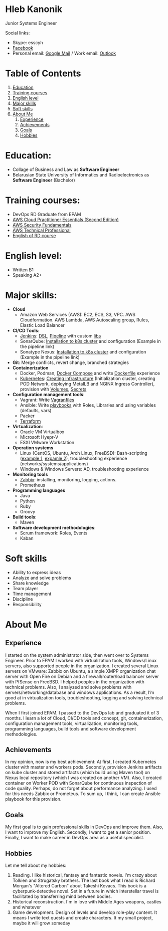 Hleb Kanonik
=
Junior Systems Engineer

Social links:
- Skype: esscyh
- [Facebook](https://facebook.com/HlebKanonik)
- Personal email: [Google Mail](mailto:esscyh@gmail.com) / Work email: [Outlook](mailto:hleb_kanonik@epam.com)

Table of Contents
=
1. [Education](https://github.com/Cyberglamdring/4employers#education)
2. [Training courses](https://github.com/Cyberglamdring/4employers#training-courses)
3. [English level](https://github.com/Cyberglamdring/4employers#english-level)
4. [Major skills](https://github.com/Cyberglamdring/4employers#major-skills)
5. [Soft skills](https://github.com/Cyberglamdring/4employers#soft-skills)
6. [About Me](https://github.com/Cyberglamdring/4employers#about-me)
    1) [Experience](https://github.com/Cyberglamdring/4employers#experience)
    2) [Achievements](https://github.com/Cyberglamdring/4employers#achievements)
    3) [Goals](https://github.com/Cyberglamdring/4employers#goals)
    4) [Hobbies](https://github.com/Cyberglamdring/4employers#hobbies)
    
Education:
=
- Collage of Business and Law as **Software Engineer**
- Belarusian State University of Informatics and Radioelectronics as **Software Engineer** (Bachelor) 


Training courses:
=
- DevOps RD Graduate from EPAM
- [AWS Cloud Practitioner Essentials (Second Edition)](https://www.dropbox.com/s/dkbhwx9ervuqdbt/AWS%20Cloud%20Practitioner%20Essentials%20%28Second%20Edition%29.pdf?dl=0)
- [AWS Security Fundamentals](https://www.dropbox.com/s/rou6kylw3k8iu14/AWS%20Security%20Fundamentals.pdf?dl=0)
- [AWS Technical Professional](https://www.dropbox.com/s/svqplanotakymrd/AWS%20Training%20%26%20Certification%20-%20Certicate%20of%20Completion-assessment.pdf?dl=0)
- [English of RD course](https://www.dropbox.com/s/olytr0mkzqsrlen/English%20of%20RD.pdf?dl=0)

English level:
=
- Written B1
- Speaking A2+

Major skills:
=
- **Cloud**
    - Amazon Web Services (AWS): EC2, ECS, S3, VPC. AWS Cloudformation. AWS Lambda, AWS Autoscaling group, Rules, Elastic Load Balancer
- **CI/CD Tools**:
    - [Jenkins](https://github.com/Cyberglamdring/4employers/tree/master/Jenkins): [DSL](https://github.com/Cyberglamdring/4employers/blob/master/Jenkins/DSL/jobs.groovy), [Pipeline](https://github.com/Cyberglamdring/4employers/blob/master/Jenkins/Pipeline/Jenkinsfile) with custom [libs](https://github.com/Cyberglamdring/4employers/blob/master/Jenkins/Pipeline/var/pushStage.groovy)
    - SonarQube: [Installation to k8s cluster](https://github.com/Cyberglamdring/4employers/tree/master/Kubernetes/SonarQube) and configuration (Example in the pipeline link)
    - Sonatype Nexus: [Installation to k8s cluster](https://github.com/Cyberglamdring/4employers/tree/master/Kubernetes/Sonatype%20Nexus) and configuration (Example in the pipeline link)
- **Git**: Merge conflicts, revert change, branched strategies
- **Containerization**
    - Docker, Podman, [Docker Compose](https://github.com/Cyberglamdring/docker/tree/master/Day3/docker-compose) and write [Dockerfile](https://github.com/Cyberglamdring/docker/tree/master/Day2/Dockerfiles) experience 
    - [Kubernetes](https://github.com/Cyberglamdring/4employers/tree/master/Kubernetes): [Creating infrastructure](https://github.com/Cyberglamdring/4employers/blob/master/Kubernetes/k8s-create-cluster.sh) (Initialization cluster, creating POD Network, deploying MetalLB and NGINX Ingress Controller), provision with [Volumes](https://github.com/Cyberglamdring/4employers/tree/master/Kubernetes/Volumes), [Secrets](https://github.com/Cyberglamdring/4employers/tree/master/Kubernetes/Secrets)
- **Configuration management tools**: 
    - Vagrant: Write [Vagranfiles](https://github.com/Cyberglamdring/zabbix/blob/master/day02/Vagrantfile)
    - Ansible: Write [playbooks](https://github.com/Cyberglamdring/ansible/tree/master/Day04) with Roles, Libraries and using variables (defaults, vars)
    - Packer
    - [Terraform](https://github.com/Cyberglamdring/4employers/tree/master/Configuration%20management%20tools/Terraform)
- **Virtualization**:
    - Oracle VM Virtualbox
    - Microsoft Hyepr-V
    - ESXI VMware Workstation
- **Operation systems**
    - Linux (CentOS, Ubuntu, Arch Linux, FreeBSD): Bash-scripting ([example 1](https://github.com/Cyberglamdring/zabbix/tree/master/day02/scripts), [expamle 2](https://github.com/Cyberglamdring/helpRepo/blob/master/k8s/scripts/k8s-master-install.sh)), troubleshooting experience (networks/systems/applications)
    - Windows & Windows Servers: AD, troubleshooting experience
- **Monitoring tools**
    - [Zabbix](https://github.com/Cyberglamdring/zabbix): installing, monitoring, logging, actions.
    - Prometheus
- **Programming languages**
    - Java
    - Python
    - Ruby
    - Groovy
- **Build tools**:
    - Maven
- **Software development methodologies**:
    - Scrum framework: Roles, Events 
    - Kaban

Soft skills
=
- Ability to express ideas
- Analyze and solve problems
- Share knowledge
- Team player
- Time management
- Discipline
- Responsibility

About Me
=
Experience
-
I started on the system administrator side, then went over to Systems Engineer. Prior to EPAM I worked with virtualization tools, Windows/Linux servers, also supported people in the organization. 
I created several Linux servers on VMware: Zabbix on Ubuntu, a simple XMPP organization chat server with Open Fire on Debian and a firewall/router/load balancer server with PfSense on FreeBSD.
I helped peoples in the organization with technical problems. Also, I analyzed and solve problems with servers/networking/database and windows applications.
As a result, I’m good at in virtualization tools, troubleshooting, logging and solving technical problems.


When I first joined EPAM, I passed to the DevOps lab and graduated it of 3 months. I learn a lot of Cloud, CI/CD tools and concept, git, containerization, configuration management tools, virtualization, monitoring tools, programming languages, build tools and software development methodologies.

Achievements
-
In my opinion, now is my best achievement: At first, I created Kubernetes cluster with master and workers pods. Secondly, provision Jenkins artifacts on kube cluster and stored artifacts (which build using Maven tool) on Nexus local repository (which I was created on another VM). Also, I created container on Worker POD with SonarQube for continuous inspection of code quality. Perhaps, do not forget about performance analyzing. I used for this needs Zabbix or Prometeus. To sum up, I think, I can create Ansible playbook for this provision.

Goals
-
My first goal is to gain professional skills in DevOps and improve them. Also, I want to improve my English. Secondly, I want to get a senior position. Finally, I want to make career in DevOps area as a useful specialist.

Hobbies
-
Let me tell about my hobbies:
1.	Reading. I like historical, fantasy and fantastic novels. I'm crazy about Tolkien and Strugatsky brothers. The last book what I read is Richard Morgan's "Altered Carbon" about Takeshi Kovacs. This book is a cyberpunk-detective novel. Set in a future in which interstellar travel is facilitated by transferring mind between bodies.
2.	Historical reconstruction. I'm in love with Middle Ages weapons, castles and whatever
3.	Game development. Design of levels and develop role-play content. It means I write text quests and create characters. It my small project, maybe it will grow someday
